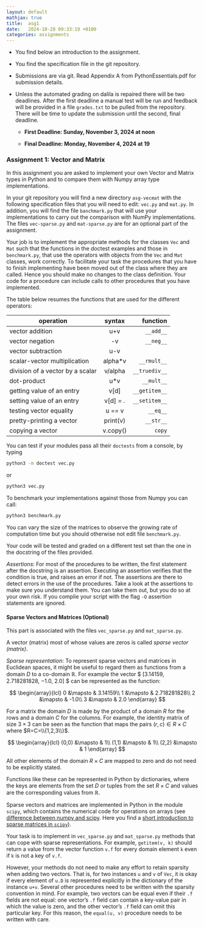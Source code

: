 ```yaml
---
layout: default
mathjax: true
title:  asg1
date:   2024-10-28 09:33:19 +0100
categories: assignments
---
```




- You find below an introduction to the assignment.

- You find the specification file in the git repository.

- Submissions are via git. Read Appendix A from PythonEssentials.pdf for submission details.

- Unless the automated grading on dalila is repaired there will be two deadlines. After the first deadline a manual test will be run and feedback will be provided in a file `grades.txt` to be pulled from the repository. There will be time to update the submission until the second, final deadline.  

  - **First Deadline: Sunday, November 3, 2024 at noon**

  - **Final Deadline: Monday, November 4, 2024 at 19**




### Assignment 1: Vector and Matrix 


In this assignment you are asked to implement your own Vector and Matrix
types in Python and to compare them with Numpy array type implementations.


In your git repository you will find a new directory `asg-vecmat` with the
following specification files that you will need to edit: `vec.py` and
`mat.py`. In addition, you will find the file `banchmark.py` that will
use your implementations to carry out the comparison with NumPy implementations.  The
files `vec-sparse.py` and `mat-sparse.py` are for an optional part of
the assignment.

<!--
For implementing the methods in these files you
will get help by the instructors in the first exercise class of week
46.
-->

Your job is to implement the appropriate methods for the classes `Vec`
and `Mat` such that the functions in the doctest examples and those in
`benchmark.py`, that use the operators with objects from the `Vec` and
`Mat` classes, work correctly.  To facilitate your task the procedures
that you have to finish implementing have been moved out of the class
where they are called. Hence you should make no changes to the class
definition.  Your code for a procedure can include calls to other
procedures that you have implemented.

The table below resumes the functions that are used for the different operators:

| operation                       |syntax	|function|
|----------|:-------------:|------:|
|vector addition				 |u+v		|`__add__`
|vector negation				 |	 -v		|`__neg__`
|vector subtraction				 |u-v		|
|scalar-vector multiplication	 |alpha*v	|`__rmult__`
|division of a vector by a scalar| v/alpha	|`__truediv__`
|dot-product					 |	 u*v	|`__mult__`	
|getting value of an entry		 |v[d]		|`__getitem__`
|setting value of an entry		 |v[d] = .	|`__setitem__`
|testing vector equality		 |	 u == v	|`__eq__`
|pretty-printing a vector		 |print(v)	|`__str__`
|copying a vector                | v.copy() |`copy`






You can test if your modules pass all their `doctests` from a console,
by typing
```bash
python3 -m doctest vec.py
```
or
```bash
python3 vec.py
```
To benchmark your implementations against those from Numpy you can call:
```bash
python3 benchmark.py
```
You can vary the size of the matrices to observe the growing rate of
computation time but you should otherwise not edit file `benchmark.py`. 

Your code will be tested and graded on a different test set than the one
in the docstring of the files provided.


*Assertions*: For most of the procedures to be written, the first
statement after the docstring is an assertion. Executing an assertion
verifies that the condition is true, and raises an error if not. The
assertions are there to detect errors in the use of the procedures. Take
a look at the assertions to make sure you understand them. You can take
them out, but you do so at your own risk. If you complie your script with the flag `-O` assertion statements are ignored.


#### Sparse Vectors and Matrices (Optional)

This part is associated with the files `vec_sparse.py`
and `mat_sparse.py`.

A vector (matrix) most of whose values are zeros is called *sparse
vector (matrix)*.

*Sparse representation*:
To represent sparse vectors and matrices in Euclidean spaces, it might be useful to regard
them as functions from a domain $D$ to a co-domain $\mathbb{R}$. For
example the vector
$
[3.14159, 2.718281828, −1.0, 2.0]
$
can be represented as the function:

$$
\begin{array}{lcl}
0 &\mapsto & 3.14159\\
1 &\mapsto & 2.718281828\\
2 &\mapsto & -1.0\\
3 &\mapsto & 2.0
\end{array}
$$

For a matrix the domain $D$ is made by the product of a domain $R$ for
the rows and a domain $C$ for the columns. For example, the identity
matrix of size $3\times 3$ can be seen as the function that maps the
pairs $(r,c)\in R\times C$ where $R=C=\\{1,2,3\\}$.

$$
\begin{array}{lcl}
(0,0) &\mapsto & 1\\
(1,1) &\mapsto & 1\\
(2,2) &\mapsto & 1
\end{array}
$$

All other elements of the domain $R\times C$ are mapped to zero and do
not need to be explicitly stated.

Functions like these can be represented in Python by dictionaries, where
the keys are elements from the set $D$ or tuples from the set $R\times
C$ and values are the corresponding values from $\mathbb{R}$.

Sparse vectors and matrices are implemented in Python in the module
`scipy`, which contains the numerical code for operations on
arrays (see [difference between numpy and scipy](https://www.scipy.org/scipylib/faq.html#what-is-the-difference-between-numpy-and-scipy). Here
you find a [short introduction to sparse matrices in
`scipy`](https://imada.sdu.dk/u/marco/DM559/Resources/Ipython/Sparse.html)).

Your task is to implement in `vec_sparse.py` and `mat_sparse.py` methods
that can cope with sparse representations. For example, `getitem(v, k)`
should return a value from the vector function `v.f` for every domain element `k` even if `k` is not a key
of `v.f`.

However, your methods do not need to make any effort to retain sparsity
when adding two vectors. That is, for two instances `u` and `v` of
`Vec`, it is okay if every element of `u.D` is represented explicitly in
the dictionary of the instance `u+v`.  Several other procedures need to
be written with the sparsity convention in mind. For example, two
vectors can be equal even if their `.f` fields are not equal: one vector’s
`.f` field can contain a key-value pair in which the value is zero, and
the other vector’s `.f` field can omit this particular key. For this
reason, the `equal(u, v)` procedure needs to be written with care.











